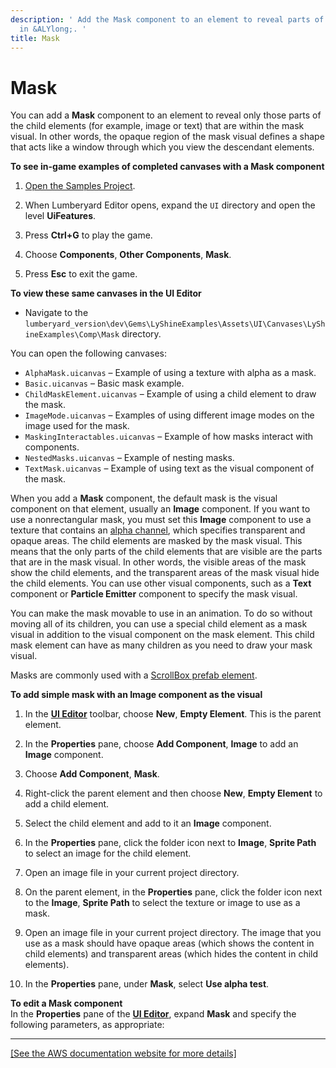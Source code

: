 ```yaml
---
description: ' Add the Mask component to an element to reveal parts of the child element
  in &ALYlong;. '
title: Mask
---
```

# Mask<a name="ui-editor-components-mask"></a>

You can add a **Mask** component to an element to reveal only those parts of the child elements \(for example, image or text\) that are within the mask visual\. In other words, the opaque region of the mask visual defines a shape that acts like a window through which you view the descendant elements\.

**To see in\-game examples of completed canvases with a **Mask** component**

1. [Open the Samples Project](configurator-projects.md#project-configurator-launch-projects)\.

1. When Lumberyard Editor opens, expand the `UI` directory and open the level **UiFeatures**\.

1. Press **Ctrl\+G** to play the game\.

1. Choose **Components**, **Other Components**, **Mask**\.

1. Press **Esc** to exit the game\.

**To view these same canvases in the **UI Editor****
+ Navigate to the `lumberyard_version\dev\Gems\LyShineExamples\Assets\UI\Canvases\LyShineExamples\Comp\Mask` directory\.

You can open the following canvases:
+ `AlphaMask.uicanvas` – Example of using a texture with alpha as a mask\.
+ `Basic.uicanvas` – Basic mask example\.
+ `ChildMaskElement.uicanvas` – Example of using a child element to draw the mask\.
+ `ImageMode.uicanvas` – Examples of using different image modes on the image used for the mask\.
+ `MaskingInteractables.uicanvas` – Example of how masks interact with components\.
+ `NestedMasks.uicanvas` – Example of nesting masks\.
+ `TextMask.uicanvas` – Example of using text as the visual component of the mask\.

When you add a **Mask** component, the default mask is the visual component on that element, usually an **Image** component\. If you want to use a nonrectangular mask, you must set this **Image** component to use a texture that contains an [alpha channel](ly-glos-chap.md#alpha_channel), which specifies transparent and opaque areas\. The child elements are masked by the mask visual\. This means that the only parts of the child elements that are visible are the parts that are in the mask visual\. In other words, the visible areas of the mask show the child elements, and the transparent areas of the mask visual hide the child elements\. You can use other visual components, such as a **Text** component or **Particle Emitter** component to specify the mask visual\.

You can make the mask movable to use in an animation\. To do so without moving all of its children, you can use a special child element as a mask visual in addition to the visual component on the mask element\. This child mask element can have as many children as you need to draw your mask visual\.

Masks are commonly used with a [ScrollBox prefab element](/docs/userguide/ui/editor/components-scrollbox.md)\.

**To add simple mask with an Image component as the visual**

1. In the [**UI Editor**](/docs/userguide/ui/editor/using.md) toolbar, choose **New**, **Empty Element**\. This is the parent element\.

1. In the **Properties** pane, choose **Add Component**, **Image** to add an **Image** component\.

1. Choose **Add Component**, **Mask**\.

1. Right\-click the parent element and then choose **New**, **Empty Element** to add a child element\.

1. Select the child element and add to it an **Image** component\.

1. In the **Properties** pane, click the folder icon next to **Image**, **Sprite Path** to select an image for the child element\.

1. Open an image file in your current project directory\.

1. On the parent element, in the **Properties** pane, click the folder icon next to the **Image**, **Sprite Path** to select the texture or image to use as a mask\.

1. Open an image file in your current project directory\. The image that you use as a mask should have opaque areas \(which shows the content in child elements\) and transparent areas \(which hides the content in child elements\)\.

1. In the **Properties** pane, under **Mask**, select **Use alpha test**\.

**To edit a Mask component**  
In the **Properties** pane of the [**UI Editor**](/docs/userguide/ui/editor/using.md), expand **Mask** and specify the following parameters, as appropriate:    
****    
[\[See the AWS documentation website for more details\]](http://docs.aws.amazon.com/lumberyard/latest/userguide/ui-editor-components-mask.html)